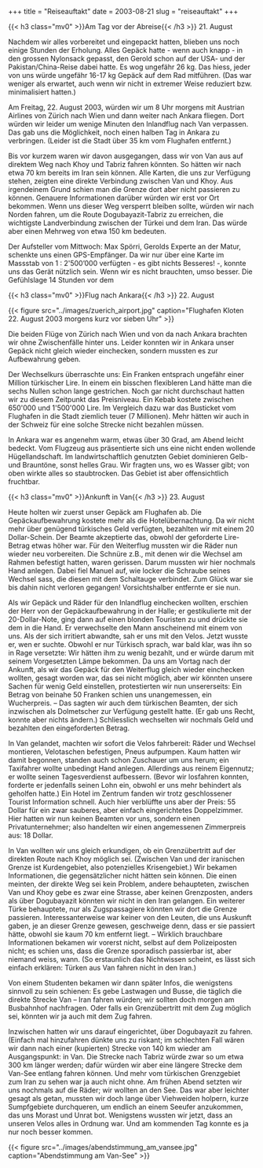 +++
title = "Reiseauftakt"
date = 2003-08-21
slug = "reiseauftakt"
+++

{{< h3 class="mv0" >}}Am Tag vor der Abreise{{< /h3 >}}
21\. August

Nachdem wir alles vorbereitet und eingepackt hatten, blieben uns noch einige Stunden der Erholung.
Alles Gepäck hatte - wenn auch knapp - in den grossen Nylonsack gepasst, den Gerold schon auf der USA- und der Pakistan/China-Reise dabei hatte. Es wog ungefähr 26 kg. Das hiess, jeder von uns würde ungefähr 16-17 kg Gepäck auf dem Rad mitführen. (Das war weniger als erwartet, auch wenn wir nicht in extremer Weise reduziert bzw. minimalisiert hatten.)

Am Freitag, 22. August 2003, würden wir um 8 Uhr morgens mit Austrian Airlines von Zürich nach Wien und dann weiter nach Ankara fliegen. Dort würden wir leider um wenige Minuten den Inlandflug nach Van verpassen. Das gab uns die Möglichkeit, noch einen halben Tag in Ankara zu verbringen. (Leider ist die Stadt über 35 km vom Flughafen entfernt.)

Bis vor kurzem waren wir davon ausgegangen, dass wir von Van aus auf direktem Weg nach Khoy und Tabriz fahren könnten. So hätten wir nach etwa 70 km bereits im Iran sein können. Alle Karten, die uns zur Verfügung stehen, zeigten eine direkte Verbindung zwischen Van und Khoy. Aus irgendeinem Grund schien man die Grenze dort aber nicht passieren zu können. Genauere Informationen darüber würden wir erst vor Ort bekommen. Wenn uns dieser Weg versperrt bleiben sollte, würden wir nach Norden fahren, um die Route Dogubayazit-Tabriz zu erreichen, die wichtigste Landverbindung zwischen der Türkei und dem Iran. Das würde aber einen Mehrweg von etwa 150 km bedeuten.

Der Aufsteller vom Mittwoch: Max Spörri, Gerolds Experte an der Matur, schenkte uns einen GPS-Empfänger. Da wir nur über eine Karte im Massstab von 1 : 2'500’000 verfügten - es gibt nichts Besseres! -, konnte uns das Gerät nützlich sein. Wenn wir es nicht brauchten, umso besser.
Die Gefühlslage 14 Stunden vor dem 

{{< h3 class="mv0" >}}Flug nach Ankara{{< /h3 >}}
22\. August

{{< figure src="../images/zuerich_airport.jpg" caption="Flughafen Kloten 22. August 2003 morgens kurz vor sieben Uhr" >}}

Die beiden Flüge von Zürich nach Wien und von da nach Ankara brachten wir ohne Zwischenfälle hinter uns. Leider konnten wir in Ankara unser Gepäck nicht gleich wieder einchecken, sondern mussten es zur Aufbewahrung geben.

Der Wechselkurs überraschte uns: Ein Franken entsprach ungefähr einer Million türkischer Lire. In einem ein bisschen flexibleren Land hätte man die sechs Nullen schon lange gestrichen. Noch gar nicht durchschaut hatten wir zu diesem Zeitpunkt das Preisniveau. Ein Kebab kostete zwischen 650'000 und 1'500'000 Lire. Im Vergleich dazu war das Busticket vom Flughafen in die Stadt ziemlich teuer (7 Millionen). Mehr hätten wir auch in der Schweiz für eine solche Strecke nicht bezahlen müssen.

In Ankara war es angenehm warm, etwas über 30 Grad, am Abend leicht bedeckt. Vom Flugzeug aus präsentierte sich uns eine nicht enden wollende Hügellandschaft. Im landwirtschaftlich genutzten Gebiet dominieren Gelb- und Brauntöne, sonst helles Grau. Wir fragten uns, wo es Wasser gibt; von oben wirkte alles so staubtrocken. Das Gebiet ist aber offensichtlich fruchtbar.

{{< h3 class="mv0" >}}Ankunft in Van{{< /h3 >}}
23\. August

Heute holten wir zuerst unser Gepäck am Flughafen ab. Die Gepäckaufbewahrung kostete mehr als die Hotelübernachtung. Da wir nicht mehr über genügend türkisches Geld verfügten, bezahlten wir mit einem 20 Dollar-Schein. Der Beamte akzeptierte das, obwohl der geforderte Lire-Betrag etwas höher war.
Für den Weiterflug mussten wir die Räder nun wieder neu vorbereiten. Die Schnüre z.B., mit denen wir die Wechsel am Rahmen befestigt hatten, waren gerissen. Darum mussten wir hier nochmals Hand anlegen. Dabei fiel Manuel auf, wie locker die Schraube seines Wechsel sass, die diesen mit dem Schaltauge verbindet. Zum Glück war sie bis dahin nicht verloren gegangen! Vorsichtshalber entfernte er sie nun.

Als wir Gepäck und Räder für den Inlandflug einchecken wollten, erschien der Herr von der Gepäckaufbewahrung in der Halle; er gestikulierte mit der 20-Dollar-Note, ging dann auf einen blonden Touristen zu und drückte sie dem in die Hand. Er verwechselte den Mann anscheinend mit einem von uns. Als der sich irritiert abwandte, sah er uns mit den Velos. Jetzt wusste er, wen er suchte. Obwohl er nur Türkisch sprach, war bald klar, was ihn so in Rage versetzte: Wir hätten ihm zu wenig bezahlt, und er würde darum mit seinem Vorgesetzten Lämpe bekommen. Da uns am Vortag nach der Ankunft, als wir das Gepäck für den Weiterflug gleich wieder einchecken wollten, gesagt worden war, das sei nicht möglich, aber wir könnten unsere Sachen für wenig Geld einstellen, protestierten wir nun unsererseits: Ein Betrag von beinahe 50 Franken schien uns unangemessen, ein Wucherpreis. – Das sagten wir auch dem türkischen Beamten, der sich inzwischen als Dolmetscher zur Verfügung gestellt hatte. (Er gab uns Recht, konnte aber nichts ändern.) Schliesslich wechselten wir nochmals Geld und bezahlten den eingeforderten Betrag.

In Van gelandet, machten wir sofort die Velos fahrbereit: Räder und Wechsel montieren, Velotaschen befestigen, Pneus aufpumpen. Kaum hatten wir damit begonnen, standen auch schon Zuschauer um uns herum; ein Taxifahrer wollte unbedingt Hand anlegen. Allerdings aus reinem Eigennutz; er wollte seinen Tagesverdienst aufbessern. (Bevor wir losfahren konnten, forderte er jedenfalls seinen Lohn ein, obwohl er uns mehr behindert als geholfen hatte.)
Ein Hotel im Zentrum fanden wir trotz geschlossener Tourist Information schnell. Auch hier verblüffte uns aber der Preis: 55 Dollar für ein zwar sauberes, aber einfach eingerichtetes Doppelzimmer. Hier hatten wir nun keinen Beamten vor uns, sondern einen Privatunternehmer; also handelten wir einen angemessenen Zimmerpreis aus: 18 Dollar.

In Van wollten wir uns gleich erkundigen, ob ein Grenzübertritt auf der direkten Route nach Khoy möglich sei. (Zwischen Van und der iranischen Grenze ist Kurdengebiet, also potenzielles Krisengebiet.) Wir bekamen Informationen, die gegensätzlicher nicht hätten sein können. Die einen meinten, der direkte Weg sei kein Problem, andere behaupteten, zwischen Van und Khoy gebe es zwar eine Strasse, aber keinen Grenzposten, anders als über Dogubayazit könnten wir nicht in den Iran gelangen. Ein weiterer Türke behauptete, nur als Zugspassagiere könnten wir dort die Grenze passieren. Interessanterweise war keiner von den Leuten, die uns Auskunft gaben, je an dieser Grenze gewesen, geschweige denn, dass er sie passiert hätte, obwohl sie kaum 70 km entfernt liegt. – Wirklich brauchbare Informationen bekamen wir vorerst nicht, selbst auf dem Polizeiposten nicht; es schien uns, dass die Grenze sporadisch passierbar ist, aber niemand weiss, wann. (So erstaunlich das Nichtwissen scheint, es lässt sich einfach erklären: Türken aus Van fahren nicht in den Iran.)

Von einem Studenten bekamen wir dann später Infos, die wenigstens sinnvoll zu sein schienen: Es gebe Lastwagen und Busse, die täglich die direkte Strecke Van – Iran fahren würden; wir sollten doch morgen am Busbahnhof nachfragen. Oder falls ein Grenzübertritt mit dem Zug möglich sei, könnten wir ja auch mit dem Zug fahren.

Inzwischen hatten wir uns darauf eingerichtet, über Dogubayazit zu fahren. (Einfach mal hinzufahren dünkte uns zu riskant; im schlechten Fall wären wir dann nach einer (kupierten) Strecke von 140 km wieder am Ausgangspunkt: in Van. Die Strecke nach Tabriz würde zwar so um etwa 300 km länger werden; dafür würden wir aber eine längere Strecke dem Van-See entlang fahren können. Und mehr vom türkischen Grenzgebiet zum Iran zu sehen war ja auch nicht ohne.
Am frühen Abend setzten wir uns nochmals auf die Räder; wir wollten an den See. Das war aber leichter gesagt als getan, mussten wir doch lange über Viehweiden holpern, kurze Sumpfgebiete durchqueren, um endlich an einem Seeufer anzukommen, das uns Morast und Unrat bot. Wenigstens wussten wir jetzt, dass an unseren Velos alles in Ordnung war. Und am kommenden Tag konnte es ja nur noch besser kommen.

{{< figure src="../images/abendstimmung_am_vansee.jpg" caption="Abendstimmung am Van-See" >}}
